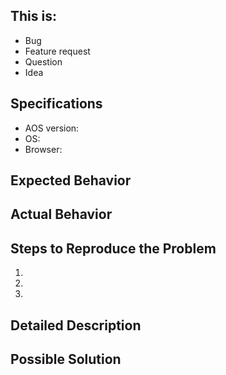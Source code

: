 <!--- Provide a general summary of the issue in the Title above -->

## This is:
<!-- Select one -->
- Bug
- Feature request
- Question
- Idea

<!--- If you report bug, please follow template below -->
<!--- It will allow us to better understand problem and help you faster -->

## Specifications

  - AOS version:
  - OS:
  - Browser:

## Expected Behavior
<!--- Tell us what should happen -->

## Actual Behavior
<!--- Tell us what happens instead of the expected behavior -->

## Steps to Reproduce the Problem
<!--- Provide a link to a live example, or an unambiguous set of steps to -->
<!--- reproduce this bug. Include code to reproduce, if relevant -->
1.
2.
3.

## Detailed Description
<!--- Provide a detailed description of the change or addition you are proposing -->

## Possible Solution
<!--- Not obligatory, but suggest a fix/reason for the bug, -->
